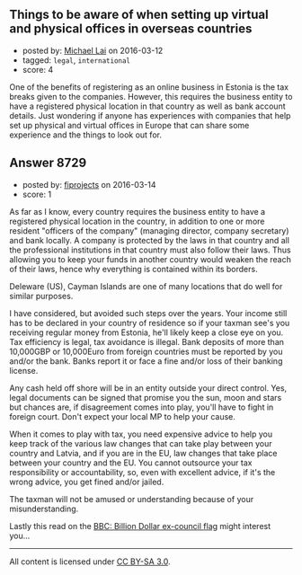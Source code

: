 ## Things to be aware of when setting up virtual and physical offices in overseas countries

- posted by: [Michael Lai](https://stackexchange.com/users/213864/michael-lai) on 2016-03-12
- tagged: `legal`, `international`
- score: 4

One of the benefits of registering as an online business in Estonia is the tax breaks given to the companies. However, this requires the business entity to have a registered physical location in that country as well as bank account details. Just wondering if anyone has experiences with companies that help set up physical and virtual offices in Europe that can share some experience and the things to look out for.


## Answer 8729

- posted by: [fiprojects](https://stackexchange.com/users/5370155/fiprojects) on 2016-03-14
- score: 1

<p>As far as I know, every country requires the business entity to have a registered physical location in the country, in addition to one or more resident "officers of the company" (managing director, company secretary) and bank locally. A company is protected by the laws in that country and all the professional institutions in that country must also follow their laws. Thus allowing you to keep your funds in another country would weaken the reach of their laws, hence why everything is contained within its borders.</p>

<p>Deleware (US), Cayman Islands are one of many locations that do well for similar purposes.</p>

<p>I have considered, but avoided such steps over the years. Your income still has to be declared in your country of residence so if your taxman see's you receiving regular money from Estonia, he'll likely keep a close eye on you. Tax efficiency is legal, tax avoidance is illegal. Bank deposits of more than 10,000GBP or 10,000Euro from foreign countries must be reported by you and/or the bank. Banks report it or face a fine and/or loss of their banking license.</p>

<p>Any cash held off shore will be in an entity outside your direct control. Yes, legal documents can be signed that promise you the sun, moon and stars but chances are, if disagreement comes into play, you'll have to fight in foreign court. Don't expect your local MP to help your cause.</p>

<p>When it comes to play with tax, you need expensive advice to help you keep track of the various law changes that can take play between your country and Latvia, and if you are in the EU, law changes that take place between your country and the EU. You cannot outsource your tax responsibility or accountability, so, even with excellent advice, if it's the wrong advice, you get fined and/or jailed.</p>

<p>The taxman will not be amused or understanding because of your misunderstanding. </p>

<p>Lastly this read on the <a href="http://www.bbc.com/news/magazine-34445201" rel="nofollow" title="BBC: Billion-Dollar ex-council flat">BBC: Billion Dollar ex-council flag</a> might interest you...</p>




---

All content is licensed under [CC BY-SA 3.0](https://creativecommons.org/licenses/by-sa/3.0/).
